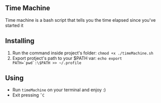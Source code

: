 ## Time Machine

Time machine is a bash script that tells you the time elapsed since you've started it

## Installing

1. Run the command inside project's folder: 
```chmod +x ./timeMachine.sh```
2. Export protject's path to your $PATH var:
```echo export PATH=`pwd`:\$PATH >> ~/.profile```

## Using

- Run `timeMachine` on your terminal and enjoy :)
- Exit pressing `ˆC`
